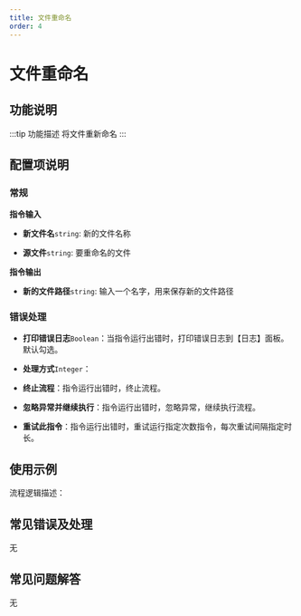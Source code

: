 ```yaml
---
title: 文件重命名
order: 4
---
```


# 文件重命名

## 功能说明

:::tip 功能描述
将文件重新命名
:::

## 配置项说明

### 常规

**指令输入**

- **新文件名**`string`: 新的文件名称

- **源文件**`string`: 要重命名的文件


**指令输出**

- **新的文件路径**`string`: 输入一个名字，用来保存新的文件路径

### 错误处理

- **打印错误日志**`Boolean`：当指令运行出错时，打印错误日志到【日志】面板。默认勾选。

- **处理方式**`Integer`：

 - **终止流程**：指令运行出错时，终止流程。

 - **忽略异常并继续执行**：指令运行出错时，忽略异常，继续执行流程。

 - **重试此指令**：指令运行出错时，重试运行指定次数指令，每次重试间隔指定时长。

## 使用示例

流程逻辑描述：

## 常见错误及处理

无

## 常见问题解答

无


